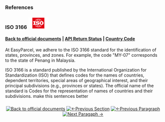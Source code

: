 ### References

### ISO 3166 <img src="../7.Pictures/ISO_logo.png" alt="Logo" style="width:65px; margin:0; padding:0;">

#### [Back to official documents](../README.md) | [API Return Status](API_return_status.md) | [Country Code](country_code.md)
At EasyParcel, we adhere to the ISO 3166 standard for the identification of states, provinces, and zones. For example, the code "MY-07" corresponds to the state of Penang in Malaysia.

ISO 3166 is a standard published by the International Organization for Standardization (ISO) that defines codes for the names of countries, dependent territories, special areas of geographical interest, and their principal subdivisions (e.g., provinces or states). The official name of the standard is Codes for the representation of names of countries and their subdivisions. make this sentences better
</details>

<div align="center" style="margin: 1.5rem 0;">

[![Back to official documents](https://img.shields.io/badge/Back_to_official_documents-007ACC?style=flat-square)](../README.md)
[![←Previous Section](https://img.shields.io/badge/Previous_Section_%E2%86%90-FF7733?style=flat-square)](/5.API%20endpoint/%201.Shipping/1.Get%20Shipment%20Quotation.md)
[![←Previous Paragraph](https://img.shields.io/badge/Previous_Paragraph_%E2%86%90-FF7733?style=flat-square)](/6.Webhook/1.Guide%20to%20subscribe%20webhook.md)
[![Next Paragaph →](https://img.shields.io/badge/Next_Paragraph_%E2%86%92-00CC88?style=flat-square)](/7.References/2.country_code.md)

</div>
